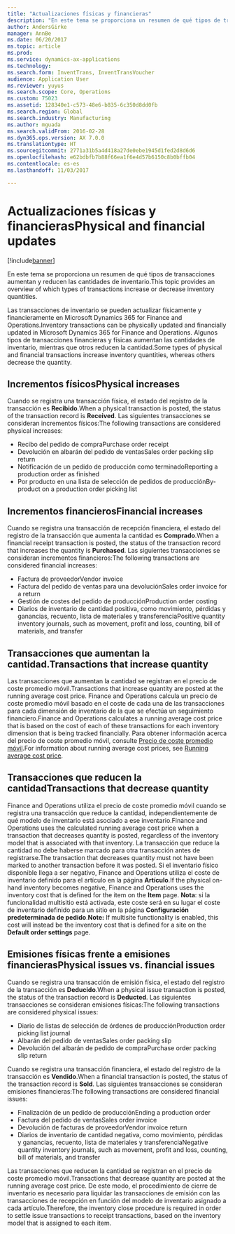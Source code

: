 ```yaml
---
title: "Actualizaciones físicas y financieras"
description: "En este tema se proporciona un resumen de qué tipos de transacciones aumentan y reducen las cantidades de inventario."
author: AndersGirke
manager: AnnBe
ms.date: 06/20/2017
ms.topic: article
ms.prod: 
ms.service: dynamics-ax-applications
ms.technology: 
ms.search.form: InventTrans, InventTransVoucher
audience: Application User
ms.reviewer: yuyus
ms.search.scope: Core, Operations
ms.custom: 75023
ms.assetid: 128340e1-c573-48e6-b835-6c350d8dd0fb
ms.search.region: Global
ms.search.industry: Manufacturing
ms.author: mguada
ms.search.validFrom: 2016-02-28
ms.dyn365.ops.version: AX 7.0.0
ms.translationtype: HT
ms.sourcegitcommit: 2771a31b5a4d418a27de0ebe1945d1fed2d8d6d6
ms.openlocfilehash: e62bdbfb7b88f66ea1f6e4d57b6150c8b0bffb04
ms.contentlocale: es-es
ms.lasthandoff: 11/03/2017

---
```


# <a name="physical-and-financial-updates"></a><span data-ttu-id="5787c-103">Actualizaciones físicas y financieras</span><span class="sxs-lookup"><span data-stu-id="5787c-103">Physical and financial updates</span></span>

[!include[banner](../includes/banner.md)]


<span data-ttu-id="5787c-104">En este tema se proporciona un resumen de qué tipos de transacciones aumentan y reducen las cantidades de inventario.</span><span class="sxs-lookup"><span data-stu-id="5787c-104">This topic provides an overview of which types of transactions increase or decrease inventory quantities.</span></span> 

<span data-ttu-id="5787c-105">Las transacciones de inventario se pueden actualizar físicamente y financieramente en Microsoft Dynamics 365 for Finance and Operations.</span><span class="sxs-lookup"><span data-stu-id="5787c-105">Inventory transactions can be physically updated and financially updated in Microsoft Dynamics 365 for Finance and Operations.</span></span> <span data-ttu-id="5787c-106">Algunos tipos de transacciones financieras y físicas aumentan las cantidades de inventario, mientras que otros reducen la cantidad.</span><span class="sxs-lookup"><span data-stu-id="5787c-106">Some types of physical and financial transactions increase inventory quantities, whereas others decrease the quantity.</span></span>

## <a name="physical-increases"></a><span data-ttu-id="5787c-107">Incrementos físicos</span><span class="sxs-lookup"><span data-stu-id="5787c-107">Physical increases</span></span>
<span data-ttu-id="5787c-108">Cuando se registra una transacción física, el estado del registro de la transacción es **Recibido**.</span><span class="sxs-lookup"><span data-stu-id="5787c-108">When a physical transaction is posted, the status of the transaction record is **Received**.</span></span> <span data-ttu-id="5787c-109">Las siguientes transacciones se consideran incrementos físicos:</span><span class="sxs-lookup"><span data-stu-id="5787c-109">The following transactions are considered physical increases:</span></span>

-   <span data-ttu-id="5787c-110">Recibo del pedido de compra</span><span class="sxs-lookup"><span data-stu-id="5787c-110">Purchase order receipt</span></span>
-   <span data-ttu-id="5787c-111">Devolución en albarán del pedido de ventas</span><span class="sxs-lookup"><span data-stu-id="5787c-111">Sales order packing slip return</span></span>
-   <span data-ttu-id="5787c-112">Notificación de un pedido de producción como terminado</span><span class="sxs-lookup"><span data-stu-id="5787c-112">Reporting a production order as finished</span></span>
-   <span data-ttu-id="5787c-113">Por producto en una lista de selección de pedidos de producción</span><span class="sxs-lookup"><span data-stu-id="5787c-113">By-product on a production order picking list</span></span>

## <a name="financial-increases"></a><span data-ttu-id="5787c-114">Incrementos financieros</span><span class="sxs-lookup"><span data-stu-id="5787c-114">Financial increases</span></span>
<span data-ttu-id="5787c-115">Cuando se registra una transacción de recepción financiera, el estado del registro de la transacción que aumenta la cantidad es **Comprado**.</span><span class="sxs-lookup"><span data-stu-id="5787c-115">When a financial receipt transaction is posted, the status of the transaction record that increases the quantity is **Purchased**.</span></span> <span data-ttu-id="5787c-116">Las siguientes transacciones se consideran incrementos financieros:</span><span class="sxs-lookup"><span data-stu-id="5787c-116">The following transactions are considered financial increases:</span></span>

-   <span data-ttu-id="5787c-117">Factura de proveedor</span><span class="sxs-lookup"><span data-stu-id="5787c-117">Vendor invoice</span></span>
-   <span data-ttu-id="5787c-118">Factura del pedido de ventas para una devolución</span><span class="sxs-lookup"><span data-stu-id="5787c-118">Sales order invoice for a return</span></span>
-   <span data-ttu-id="5787c-119">Gestión de costes del pedido de producción</span><span class="sxs-lookup"><span data-stu-id="5787c-119">Production order costing</span></span>
-   <span data-ttu-id="5787c-120">Diarios de inventario de cantidad positiva, como movimiento, pérdidas y ganancias, recuento, lista de materiales y transferencia</span><span class="sxs-lookup"><span data-stu-id="5787c-120">Positive quantity inventory journals, such as movement, profit and loss, counting, bill of materials, and transfer</span></span>

## <a name="transactions-that-increase-quantity"></a><span data-ttu-id="5787c-121">Transacciones que aumentan la cantidad.</span><span class="sxs-lookup"><span data-stu-id="5787c-121">Transactions that increase quantity</span></span>
<span data-ttu-id="5787c-122">Las transacciones que aumentan la cantidad se registran en el precio de coste promedio móvil.</span><span class="sxs-lookup"><span data-stu-id="5787c-122">Transactions that increase quantity are posted at the running average cost price.</span></span> <span data-ttu-id="5787c-123">Finance and Operations calcula un precio de coste promedio móvil basado en el coste de cada una de las transacciones para cada dimensión de inventario de la que se efectúa un seguimiento financiero.</span><span class="sxs-lookup"><span data-stu-id="5787c-123">Finance and Operations calculates a running average cost price that is based on the cost of each of these transactions for each inventory dimension that is being tracked financially.</span></span> <span data-ttu-id="5787c-124">Para obtener información acerca del precio de coste promedio móvil, consulte [Precio de coste promedio móvil](running-average-cost-price.md).</span><span class="sxs-lookup"><span data-stu-id="5787c-124">For information about running average cost prices, see [Running average cost price](running-average-cost-price.md).</span></span>

## <a name="transactions-that-decrease-quantity"></a><span data-ttu-id="5787c-125">Transacciones que reducen la cantidad</span><span class="sxs-lookup"><span data-stu-id="5787c-125">Transactions that decrease quantity</span></span>
<span data-ttu-id="5787c-126">Finance and Operations utiliza el precio de coste promedio móvil cuando se registra una transacción que reduce la cantidad, independientemente de qué modelo de inventario está asociado a ese inventario.</span><span class="sxs-lookup"><span data-stu-id="5787c-126">Finance and Operations uses the calculated running average cost price when a transaction that decreases quantity is posted, regardless of the inventory model that is associated with that inventory.</span></span> <span data-ttu-id="5787c-127">La transacción que reduce la cantidad no debe haberse marcado para otra transacción antes de registrarse.</span><span class="sxs-lookup"><span data-stu-id="5787c-127">The transaction that decreases quantity must not have been marked to another transaction before it was posted.</span></span> <span data-ttu-id="5787c-128">Si el inventario físico disponible llega a ser negativo, Finance and Operations utiliza el coste de inventario definido para el artículo en la página **Artículo**.</span><span class="sxs-lookup"><span data-stu-id="5787c-128">If the physical on-hand inventory becomes negative, Finance and Operations uses the inventory cost that is defined for the item on the **Item** page.</span></span> <span data-ttu-id="5787c-129">**Nota**: si la funcionalidad multisitio está activada, este coste será en su lugar el coste de inventario definido para un sitio en la página **Configuración predeterminada de pedido**.</span><span class="sxs-lookup"><span data-stu-id="5787c-129">**Note:** If multisite functionality is enabled, this cost will instead be the inventory cost that is defined for a site on the **Default order settings** page.</span></span>

## <a name="physical-issues-vs-financial-issues"></a><span data-ttu-id="5787c-130">Emisiones físicas frente a emisiones financieras</span><span class="sxs-lookup"><span data-stu-id="5787c-130">Physical issues vs. financial issues</span></span>
<span data-ttu-id="5787c-131">Cuando se registra una transacción de emisión física, el estado del registro de la transacción es **Deducido**.</span><span class="sxs-lookup"><span data-stu-id="5787c-131">When a physical issue transaction is posted, the status of the transaction record is **Deducted**.</span></span> <span data-ttu-id="5787c-132">Las siguientes transacciones se consideran emisiones físicas:</span><span class="sxs-lookup"><span data-stu-id="5787c-132">The following transactions are considered physical issues:</span></span>

-   <span data-ttu-id="5787c-133">Diario de listas de selección de órdenes de producción</span><span class="sxs-lookup"><span data-stu-id="5787c-133">Production order picking list journal</span></span>
-   <span data-ttu-id="5787c-134">Albarán del pedido de ventas</span><span class="sxs-lookup"><span data-stu-id="5787c-134">Sales order packing slip</span></span>
-   <span data-ttu-id="5787c-135">Devolución del albarán de pedido de compra</span><span class="sxs-lookup"><span data-stu-id="5787c-135">Purchase order packing slip return</span></span>

<span data-ttu-id="5787c-136">Cuando se registra una transacción financiera, el estado del registro de la transacción es **Vendido**.</span><span class="sxs-lookup"><span data-stu-id="5787c-136">When a financial transaction is posted, the status of the transaction record is **Sold**.</span></span> <span data-ttu-id="5787c-137">Las siguientes transacciones se consideran emisiones financieras:</span><span class="sxs-lookup"><span data-stu-id="5787c-137">The following transactions are considered financial issues:</span></span>

-   <span data-ttu-id="5787c-138">Finalización de un pedido de producción</span><span class="sxs-lookup"><span data-stu-id="5787c-138">Ending a production order</span></span>
-   <span data-ttu-id="5787c-139">Factura del pedido de ventas</span><span class="sxs-lookup"><span data-stu-id="5787c-139">Sales order invoice</span></span>
-   <span data-ttu-id="5787c-140">Devolución de facturas de proveedor</span><span class="sxs-lookup"><span data-stu-id="5787c-140">Vendor invoice return</span></span>
-   <span data-ttu-id="5787c-141">Diarios de inventario de cantidad negativa, como movimiento, pérdidas y ganancias, recuento, lista de materiales y transferencia</span><span class="sxs-lookup"><span data-stu-id="5787c-141">Negative quantity inventory journals, such as movement, profit and loss, counting, bill of materials, and transfer</span></span>

<span data-ttu-id="5787c-142">Las transacciones que reducen la cantidad se registran en el precio de coste promedio móvil.</span><span class="sxs-lookup"><span data-stu-id="5787c-142">Transactions that decrease quantity are posted at the running average cost price.</span></span> <span data-ttu-id="5787c-143">De este modo, el procedimiento de cierre de inventario es necesario para liquidar las transacciones de emisión con las transacciones de recepción en función del modelo de inventario asignado a cada artículo.</span><span class="sxs-lookup"><span data-stu-id="5787c-143">Therefore, the inventory close procedure is required in order to settle issue transactions to receipt transactions, based on the inventory model that is assigned to each item.</span></span>




